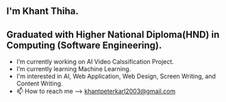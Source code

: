 ## I'm Khant Thiha.
## Graduated with Higher National Diploma(HND) in Computing (Software Engineering).

- I’m currently working on AI Video Calssification Project.
- I’m currently learning Machine Learning.
- I'm interested in AI, Web Application, Web Design, Screen Writing, and Content Writing.
- 📫 How to reach me --> khantpeterkarl2003@gmail.com
